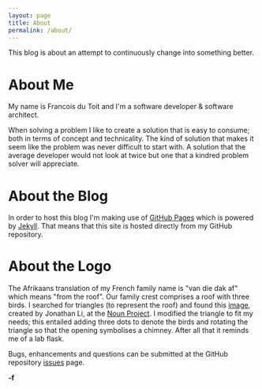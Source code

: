 ```yaml
---
layout: page
title: About
permalink: /about/
---
```


This blog is about an attempt to continuously change into something better.

# About Me

My name is Francois du Toit and I'm a software developer &amp; software architect.

When solving a problem I like to create a solution that is easy to consume; both in terms of concept and technicality. The kind of solution that makes it seem like the problem was never difficult to start with. A solution that the average developer would not look at twice but one that a kindred problem solver will appreciate.

<!--You can find some of my solutions (hopefully simple ones) on my GitHub account {% include icon-github.html username="vandiedakaf" %}-->

# About the Blog

In order to host this blog I'm making use of [GitHub Pages][github-pages] which is powered by [Jekyll][jekyll]. That means that this site is hosted directly from my GitHub repository.
 
# About the Logo

The Afrikaans translation of my French family name is "van die dak af" which means "from the roof". Our family crest comprises a roof with three birds. I searched for triangles (to represent the roof) and found this [image][triangle], created by Jonathan Li, at the [Noun Project][nounproject]. I modified the triangle to fit my needs; this entailed adding three dots to denote the birds and rotating the triangle so that the opening symbolises a chimney. After all that it reminds me of a lab flask.

Bugs, enhancements and questions can be submitted at the GitHub repository [issues][github-issues] page.

**-f**

[github-issues]: https://github.com/vandiedakaf/vandiedakaf.github.io/issues/new
[github-pages]: https://pages.github.com/
[jekyll]: https://jekyllrb.com/
[nounproject]: https://thenounproject.com/
[triangle]: https://thenounproject.com/search/?q=triangle&i=145750

